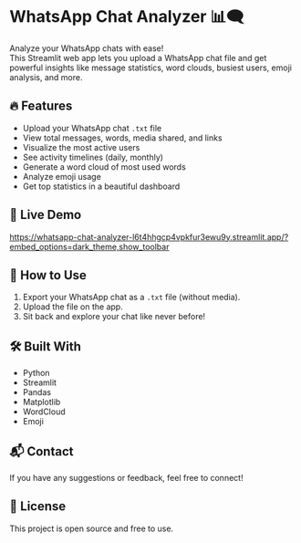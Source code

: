 # WhatsApp Chat Analyzer 📊🗨️

Analyze your WhatsApp chats with ease!  
This Streamlit web app lets you upload a WhatsApp chat file and get powerful insights like message statistics, word clouds, busiest users, emoji analysis, and more.


## 🔥 Features
- Upload your WhatsApp chat `.txt` file
- View total messages, words, media shared, and links
- Visualize the most active users
- See activity timelines (daily, monthly)
- Generate a word cloud of most used words
- Analyze emoji usage
- Get top statistics in a beautiful dashboard


## 🚀 Live Demo
https://whatsapp-chat-analyzer-l6t4hhgcp4vpkfur3ewu9y.streamlit.app/?embed_options=dark_theme,show_toolbar


## 📄 How to Use
1. Export your WhatsApp chat as a `.txt` file (without media).
2. Upload the file on the app.
3. Sit back and explore your chat like never before!


## 🛠️ Built With
- Python
- Streamlit
- Pandas
- Matplotlib
- WordCloud
- Emoji


## 📬 Contact
If you have any suggestions or feedback, feel free to connect!


## 📝 License
This project is open source and free to use.

